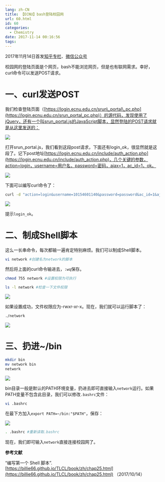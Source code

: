 ```yaml
---
lang: zh-CN
title: 【ECNU】bash登陆校园网
url: 60.html
id: 60
categories:
  - Chemistry
date: 2017-11-14 00:16:56
tags:
---
```


2017年11月14日首发[知乎专栏](https://zhuanlan.zhihu.com/p/30105863)、[微信公众号](https://mp.weixin.qq.com/s?timestamp=1527423146&src=3&ver=1&signature=aR1qmeGbvOzc4e9WsPnpwmjqUbvA5JfcrQ6yliOgES94TT1wtnLQCP9IZoEZkUvJSzK1xhNamRi68YSijn*eR-*gKFngBYdZ76V1qNfjyY7n2Q4OJcK8cj39stMySuc2dqbORl33xdL9R1adcRKr97Q4xaX9mMMExRSn2POFt8Q=)

校园网的登陆页面是个网页，bash不能浏览网页，但是也有联网需求。幸好，curl命令可以发送POST请求。
<!--more-->

# 一、curl发送POST

我们检查登陆页面（[https://login.ecnu.edu.cn/srun\_portal\_pc.php](https://login.ecnu.edu.cn/srun_portal_pc.php)）的源代码，发现使用了jQuery，还有一个叫srun_portal.js的JavaScript脚本，显然登陆的POST请求就是从这里发送的：

![](https://drive.google.com/uc?id=14lgyLTVRKmLdrKXPy9rkYdaL5bjVkzHf)

打开srun\_portal.js，我们看到这段post请求，下面还有login\_ok，很显然就是这段了。记下post地址[https://login.ecnu.edu.cn/include/auth_action.php](https://login.ecnu.edu.cn/include/auth_action.php)，几个关键的参数，action=login，username=用户名，password=密码，ajax=1，ac_id=1，ok。

![](https://drive.google.com/uc?id=1j9o6w1KjfBPd0njab10omLAdFHALBls2)

下面可以编写curl命令了：

```sh
curl -d "action=login&username=10154601140&password=password&ac_id=1&ajax=1" https://login.ecnu.edu.cn/include/auth_action.php
```

![](https://drive.google.com/uc?id=11kF4jfbzo4DfY1PfP0WrMzjKEivETAN3)

提示`login_ok`。

# 二、制成Shell脚本
这么一长串命令，每次都输一遍肯定特别麻烦。我们可以制成Shell脚本。

```sh
vi network #创建名为network的脚本
```

然后将上面的curl命令输进去，`:wq`保存。

```sh
chmod 755 network #设置权限为可执行
```

```sh
ls -l network #检查一下文件权限
```

![](https://drive.google.com/uc?id=13AzytmVDTaFZE2ITk1cFykMruC4-09VD)

如果设置成功，文件权限应为-rwxr-xr-x。现在，我们就可以运行脚本了：

```sh
./network
```

![](https://drive.google.com/uc?id=1EWjGiAhuVd7_D63zVV5szI63iprslDWC)

# 三、扔进~/bin

```sh
mkdir bin
mv network bin
network
```

![](https://drive.google.com/uc?id=1lCDW3bh-bXVdmhkIp0dBvHFg4uZ6kZlc)

bin目录一般是默认的PATH环境变量，扔进去即可直接输入`network`运行。如果PATH变量不包含此目录，我们可以修改`.bashrc`文件：

```sh
vi .bashrc
```

在最下方加入`export PATH=~/bin:"$PATH"`，保存：

![](https://drive.google.com/uc?id=1qN2v4Ka9rtTTBau5K2o8dGslBkN4osFp)

```sh
. .bashrc #重新读取.bashrc
```

现在，我们即可输入`network`直接连接校园网了。

**参考文献**

“编写第一个 Shell 脚本”. [https://billie66.github.io/TLCL/book/zh/chap25.html](https://billie66.github.io/TLCL/book/zh/chap25.html) （2017/10/14）
